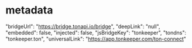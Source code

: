 # metadata


  "bridgeUrl": "https://bridge.tonapi.io/bridge",
  "deepLink": "null",
  "embedded": false,
  "injected": false,
  "jsBridgeKey": "tonkeeper",
  "tondns": "tonkeeper.ton",
  "universalLink": "https://app.tonkeeper.com/ton-connect"